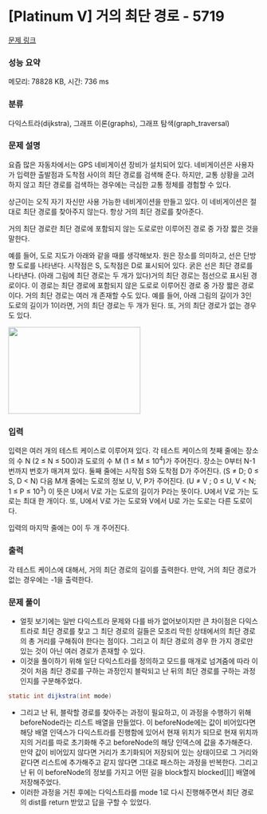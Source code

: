 # [Platinum V] 거의 최단 경로 - 5719 

[문제 링크](https://www.acmicpc.net/problem/5719) 

### 성능 요약

메모리: 78828 KB, 시간: 736 ms

### 분류

다익스트라(dijkstra), 그래프 이론(graphs), 그래프 탐색(graph_traversal)

### 문제 설명

<p>요즘 많은 자동차에서는 GPS 네비게이션 장비가 설치되어 있다. 네비게이션은 사용자가 입력한 출발점과 도착점 사이의 최단 경로를 검색해 준다. 하지만, 교통 상황을 고려하지 않고 최단 경로를 검색하는 경우에는 극심한 교통 정체를 경험할 수 있다.</p>

<p>상근이는 오직 자기 자신만 사용 가능한 네비게이션을 만들고 있다. 이 네비게이션은 절대로 최단 경로를 찾아주지 않는다. 항상 거의 최단 경로를 찾아준다.</p>

<p>거의 최단 경로란 최단 경로에 포함되지 않는 도로로만 이루어진 경로 중 가장 짧은 것을 말한다. </p>

<p>예를 들어, 도로 지도가 아래와 같을 때를 생각해보자. 원은 장소를 의미하고, 선은 단방향 도로를 나타낸다. 시작점은 S, 도착점은 D로 표시되어 있다. 굵은 선은 최단 경로를 나타낸다. (아래 그림에 최단 경로는 두 개가 있다)거의 최단 경로는 점선으로 표시된 경로이다. 이 경로는 최단 경로에 포함되지 않은 도로로 이루어진 경로 중 가장 짧은 경로이다. 거의 최단 경로는 여러 개 존재할 수도 있다. 예를 들어, 아래 그림의 길이가 3인 도로의 길이가 1이라면, 거의 최단 경로는 두 개가 된다. 또, 거의 최단 경로가 없는 경우도 있다.</p>

<p><img alt="" src="https://www.acmicpc.net/upload/images/almost.png" style="height:174px; width:265px"></p>

### 입력 

 <p>입력은 여러 개의 테스트 케이스로 이루어져 있다. 각 테스트 케이스의 첫째 줄에는 장소의 수 N (2 ≤ N ≤ 500)과 도로의 수 M (1 ≤ M ≤ 10<sup>4</sup>)가 주어진다. 장소는 0부터 N-1번까지 번호가 매겨져 있다. 둘째 줄에는 시작점 S와 도착점 D가 주어진다. (S ≠ D; 0 ≤ S, D < N) 다음 M개 줄에는 도로의 정보 U, V, P가 주어진다. (U ≠ V ; 0 ≤ U, V < N; 1 ≤ P ≤ 10<sup>3</sup>) 이 뜻은 U에서 V로 가는 도로의 길이가 P라는 뜻이다. U에서 V로 가는 도로는 최대 한 개이다. 또, U에서 V로 가는 도로와 V에서 U로 가는 도로는 다른 도로이다. </p>

<p>입력의 마지막 줄에는 0이 두 개 주어진다.</p>

### 출력 

 <p>각 테스트 케이스에 대해서, 거의 최단 경로의 길이를 출력한다. 만약, 거의 최단 경로가 없는 경우에는 -1을 출력한다.</p>

### 문제 풀이
- 얼핏 보기에는 일반 다익스트라 문제와 다를 바가 없어보이지만 큰 차이점은 다익스트라로 최단 경로를 찾고 그 최단 경로의 길들은 모조리 막힌 상태에서의 최단 경로의 총 거리를 구해줘야 한다는 점이다. 그리고 이 최단 경로의 경우 한 가지 경로만 있는 것이 아닌 여러 경로가 존재할 수 있다.
- 이것을 풀이하기 위해 일단 다익스트라를 정의하고 모드를 매개로 넘겨줌에 따라 이것이 처음 최단 경로를 구하는 과정인지 블락되고 난 뒤의 최단 경로를 구하는 과정인지를 구분해주었다.
```java
static int dijkstra(int mode)
```
- 그리고 난 뒤, 블락할 경로를 찾아주는 과정이 필요하고, 이 과정을 수행하기 위해 beforeNode라는 리스트 배열을 만들었다. 이 beforeNode에는 값이 비어있다면 해당 배열 인덱스가 다익스트라를 진행함에 있어서 현재 위치가 되므로 현재 위치까지의 거리를 따로 초기화해 주고 beforeNode의 해당 인덱스에 값을 추가해준다. 만약 값이 비어있지 않다면 거리가 초기화되어 저장되어 있는 상태이므로 그 거리와 같다면 리스트에 추가해주고 같지 않다면 그대로 패스하는 과정을 반복한다. 그리고 난 뒤 이 beforeNode의 정보를 가지고 어떤 길을 block할지 blocked[][] 배열에 저장해주었다.
- 이러한 과정을 거친 후에는 다익스트라를 mode 1로 다시 진행해주면서 최단 경로의 dist를 return 받았고 답을 구할 수 있었다.
